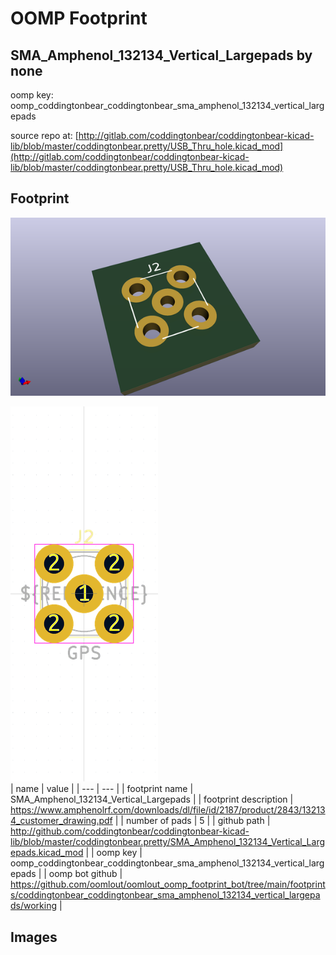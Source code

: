 # OOMP Footprint  
## SMA_Amphenol_132134_Vertical_Largepads  by none  
  
oomp key: oomp_coddingtonbear_coddingtonbear_sma_amphenol_132134_vertical_largepads  
  
source repo at: [http://gitlab.com/coddingtonbear/coddingtonbear-kicad-lib/blob/master/coddingtonbear.pretty/USB_Thru_hole.kicad_mod](http://gitlab.com/coddingtonbear/coddingtonbear-kicad-lib/blob/master/coddingtonbear.pretty/USB_Thru_hole.kicad_mod)  
## Footprint  
  
[![working_kicad_pcb_3d.png](working_kicad_pcb_3d_600.png)](working_kicad_pcb_3d.png)  
  
[![working.png](working_600.png)](working.png)  
| name | value | 
| --- | --- | 
| footprint name | SMA_Amphenol_132134_Vertical_Largepads | 
| footprint description | https://www.amphenolrf.com/downloads/dl/file/id/2187/product/2843/132134_customer_drawing.pdf | 
| number of pads | 5 | 
| github path | http://github.com/coddingtonbear/coddingtonbear-kicad-lib/blob/master/coddingtonbear.pretty/SMA_Amphenol_132134_Vertical_Largepads.kicad_mod | 
| oomp key | oomp_coddingtonbear_coddingtonbear_sma_amphenol_132134_vertical_largepads | 
| oomp bot github | https://github.com/oomlout/oomlout_oomp_footprint_bot/tree/main/footprints/coddingtonbear_coddingtonbear_sma_amphenol_132134_vertical_largepads/working | 
## Images  
